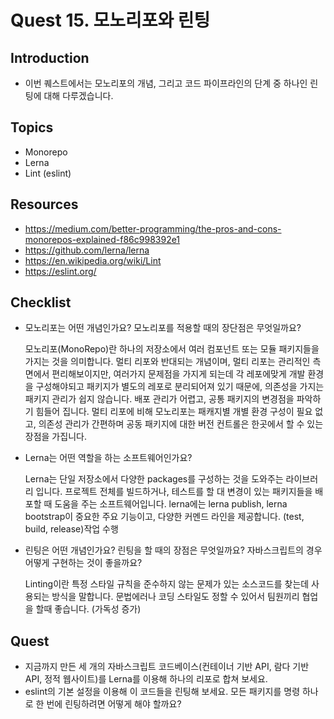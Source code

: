 # Quest 15. 모노리포와 린팅

## Introduction
* 이번 퀘스트에서는 모노리포의 개념, 그리고 코드 파이프라인의 단계 중 하나인 린팅에 대해 다루겠습니다.

## Topics
* Monorepo
* Lerna
* Lint (eslint)

## Resources
* https://medium.com/better-programming/the-pros-and-cons-monorepos-explained-f86c998392e1
* https://github.com/lerna/lerna
* https://en.wikipedia.org/wiki/Lint
* https://eslint.org/

## Checklist
* 모노리포는 어떤 개념인가요? 모노리포를 적용할 때의 장단점은 무엇일까요?
  
  모노리포(MonoRepo)란 하나의 저장소에서 여러 컴포넌트 또는 모듈 패키지들을 가지는 것을 의미합니다. 멀티 리포와 반대되는 개념이며, 멀티 리포는 관리적인 측면에서 편리해보이지만, 여러가지 문제점을 가지게 되는데 각 레포에맞게 개발 환경을 구성해야되고 패키지가 별도의 레포로 분리되어져 있기 때문에, 의존성을 가지는 패키지 관리가 쉽지 않습니다. 배포 관리가 어렵고, 공통 패키지의 변경점을 파악하기 힘들어 집니다. 멀티 리포에 비해 모노리포는 패캐지별 개별 환경 구성이 필요 없고, 의존성 관리가 간편하며 공동 패키지에 대한 버전 컨트롤은 한곳에서 할 수 있는 장점을 가집니다. 

* Lerna는 어떤 역할을 하는 소프트웨어인가요?  
  
  Lerna는 단일 저장소에서 다양한 packages를 구성하는 것을 도와주는 라이브러리 입니다. 프로젝트 전체를 빌드하거나, 테스트를 할 대 변경이 있는 패키지들을 배포할 때 도움을 주는 소프트웨어입니다. lerna에는 lerna publish, lerna bootstrap이 중요한 주요 기능이고, 다양한 커멘드 라인을 제공합니다. (test, build, release)작업 수행
  
* 린팅은 어떤 개념인가요? 린팅을 할 때의 장점은 무엇일까요? 자바스크립트의 경우 어떻게 구현하는 것이 좋을까요?  
  
  Linting이란 특정 스타일 규칙을 준수하지 않는 문제가 있는 소스코드를 찾는데 사용되는 방식을 말합니다. 문법에러나 코딩 스타일도 정할 수 있어서 팀원끼리 협업을 할때 좋습니다. (가독성 증가)  
  
## Quest
* 지금까지 만든 세 개의 자바스크립트 코드베이스(컨테이너 기반 API, 람다 기반 API, 정적 웹사이트)를 Lerna를 이용해 하나의 리포로 합쳐 보세요.
* eslint의 기본 설정을 이용해 이 코드들을 린팅해 보세요. 모든 패키지를 명령 하나로 한 번에 린팅하려면 어떻게 해야 할까요?
